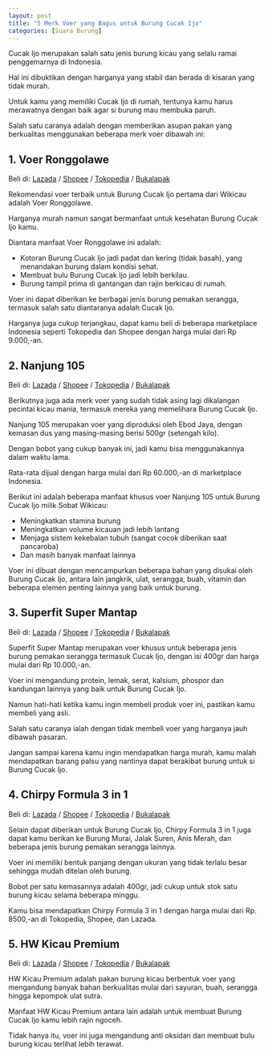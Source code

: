 ```yaml
---
layout: post
title: "5 Merk Voer yang Bagus untuk Burung Cucak Ijo"
categories: [Suara Burung]
---
```


Cucak Ijo merupakan salah satu jenis burung kicau yang selalu ramai penggemarnya di Indonesia.

Hal ini dibuktikan dengan harganya yang stabil dan berada di kisaran yang tidak murah.

Untuk kamu yang memiliki Cucak Ijo di rumah, tentunya kamu harus merawatnya dengan baik agar si burung mau membuka paruh.

Salah satu caranya adalah dengan memberikan asupan pakan yang berkualitas menggunakan beberapa merk voer dibawah ini:

## 1. Voer Ronggolawe

Beli di: [Lazada](https://www.lazada.co.id/catalog/?q=Voer+Ronggolawe&_keyori=ss&from=input&spm=a2o4j.home.search.go.57991559T3ddyf) / [Shopee](https://shopee.co.id/search?keyword=voer%20ronggolawe) / [Tokopedia](https://www.tokopedia.com/search?q=Voer+Ronggolawe&utm_source=ops&utm_medium=wb&utm_campaign=OpenSearch) / [Bukalapak](https://www.bukalapak.com/products?search%5Bkeywords%5D=Voer+Ronggolawe&from=opensearch&search_source=opensearch)

Rekomendasi voer terbaik untuk Burung Cucak Ijo pertama dari Wikicau adalah Voer Ronggolawe.

Harganya murah namun sangat bermanfaat untuk kesehatan Burung Cucak Ijo kamu.

Diantara manfaat Voer Ronggolawe ini adalah:

- Kotoran Burung Cucak Ijo jadi padat dan kering (tidak basah), yang menandakan burung dalam kondisi sehat.
- Membuat bulu Burung Cucak Ijo jadi lebih berkilau.
- Burung tampil prima di gantangan dan rajin berkicau di rumah.

Voer ini dapat diberikan ke berbagai jenis burung pemakan serangga, termasuk salah satu diantaranya adalah Cucak Ijo.

Harganya juga cukup terjangkau, dapat kamu beli di beberapa marketplace Indonesia seperti Tokopedia dan Shopee dengan harga mulai dari Rp 9.000,-an.

## 2. Nanjung 105

Beli di: [Lazada](https://www.lazada.co.id/catalog/?q=Nanjung+105&_keyori=ss&from=input&spm=a2o4j.searchlist.search.go.48074d04FdDPJE) / [Shopee](https://shopee.co.id/search?keyword=nanjung%20105) / [Tokopedia](https://www.tokopedia.com/search?st=product&q=Nanjung%20105) / [Bukalapak](https://www.bukalapak.com/products?search%5Bkeywords%5D=Nanjung%20105)

Berikutnya juga ada merk voer yang sudah tidak asing lagi dikalangan pecintai kicau mania, termasuk mereka yang memelihara Burung Cucak Ijo.

Nanjung 105 merupakan voer yang diproduksi oleh Ebod Jaya, dengan kemasan dus yang masing-masing berisi 500gr (setengah kilo).

Dengan bobot yang cukup banyak ini, jadi kamu bisa menggunakannya dalam waktu lama.

Rata-rata dijual dengan harga mulai dari Rp 60.000,-an di marketplace Indonesia.

Berikut ini adalah beberapa manfaat khusus voer Nanjung 105 untuk Burung Cucak Ijo milik Sobat Wikicau:

- Meningkatkan stamina burung
- Meningkatkan volume kicauan jadi lebih lantang
- Menjaga sistem kekebalan tubuh (sangat cocok diberikan saat pancaroba)
- Dan masih banyak manfaat lainnya

Voer ini dibuat dengan mencampurkan beberapa bahan yang disukai oleh Burung Cucak Ijo, antara lain jangkrik, ulat, serangga, buah, vitamin dan beberapa elemen penting lainnya yang baik untuk burung.

## 3. Superfit Super Mantap

Beli di: [Lazada](https://www.lazada.co.id/catalog/?q=Superfit+Super+Mantap&_keyori=ss&from=input&spm=a2o4j.searchlist.search.go.46ef6e21LX80rp) / [Shopee](https://shopee.co.id/search?keyword=superfit%20super%20mantap) / [Tokopedia](https://www.tokopedia.com/search?st=product&q=Superfit%20Super%20Mantap) / [Bukalapak](https://www.bukalapak.com/products?search%5Bkeywords%5D=Superfit%20Super%20Mantap)

Superfit Super Mantap merupakan voer khusus untuk beberapa jenis burung pemakan serangga termasuk Cucak Ijo, dengan isi 400gr dan harga mulai dari Rp 10.000,-an.

Voer ini mengandung protein, lemak, serat, kalsium, phospor dan kandungan lainnya yang baik untuk Burung Cucak Ijo.

Namun hati-hati ketika kamu ingin membeli produk voer ini, pastikan kamu membeli yang asli.

Salah satu caranya ialah dengan tidak membeli voer yang harganya jauh dibawah pasaran.

Jangan sampai karena kamu ingin mendapatkan harga murah, kamu malah mendapatkan barang palsu yang nantinya dapat berakibat burung untuk si Burung Cucak Ijo.

## 4. Chirpy Formula 3 in 1

Beli di: [Lazada](https://www.lazada.co.id/catalog/?q=Chirpy+Formula+3+in+1&_keyori=ss&from=input&spm=a2o4j.searchlist.search.go.14dc2bc2lI174B) / [Shopee](https://shopee.co.id/search?keyword=chirpy%20formula%203%20in%201) / [Tokopedia](https://www.tokopedia.com/search?st=product&q=Chirpy%20Formula%203%20in%201) / [Bukalapak](https://www.bukalapak.com/products?search%5Bkeywords%5D=Chirpy%20Formula%203%20in%201)

Selain dapat diberikan untuk Burung Cucak Ijo, Chirpy Formula 3 in 1 juga dapat kamu berikan ke Burung Murai, Jalak Suren, Anis Merah, dan beberapa jenis burung pemakan serangga lainnya.

Voer ini memiliki bentuk panjang dengan ukuran yang tidak terlalu besar sehingga mudah ditelan oleh burung.

Bobot per satu kemasannya adalah 400gr, jadi cukup untuk stok satu burung kicau selama beberapa minggu.

Kamu bisa mendapatkan Chirpy Formula 3 in 1 dengan harga mulai dari Rp. 8500,-an di Tokopedia, Shopee, dan Lazada.

## 5. HW Kicau Premium

Beli di: [Lazada](https://www.lazada.co.id/catalog/?q=Chirpy+Formula+3+in+1&_keyori=ss&from=input&spm=a2o4j.searchlist.search.go.548b6fddZlmlKs) / [Shopee](https://shopee.co.id/search?keyword=hw%20kicau%20premium) / [Tokopedia](https://www.tokopedia.com/search?st=product&q=HW%20Kicau%20Premium) / [Bukalapak](https://www.bukalapak.com/products?search%5Bkeywords%5D=HW%20Kicau%20Premium)

HW Kicau Premium adalah pakan burung kicau berbentuk voer yang mengandung banyak bahan berkualitas mulai dari sayuran, buah, serangga hingga kepompok ulat sutra.

Manfaat HW Kicau Premium antara lain adalah untuk membuat Burung Cucak Ijo kamu lebih rajin ngoceh.

Tidak hanya itu, voer ini juga mengandung anti oksidan dan membuat bulu burung kicau terlihat lebih terawat.